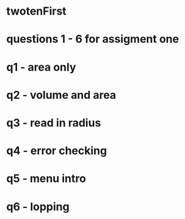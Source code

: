 # twotenFirst
# questions 1 - 6 for assigment one 
# q1 - area only
# q2 - volume and area
# q3 - read in radius
# q4 - error checking
# q5 - menu intro
# q6 - lopping

